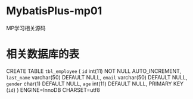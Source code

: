 # MybatisPlus-mp01
MP学习相关源码

# 相关数据库的表
CREATE TABLE `tbl_employee` (
  `id` int(11) NOT NULL AUTO_INCREMENT,
  `last_name` varchar(50) DEFAULT NULL,
  `email` varchar(50) DEFAULT NULL,
  `gender` char(1) DEFAULT NULL,
  `age` int(11) DEFAULT NULL,
  PRIMARY KEY (`id`)
) ENGINE=InnoDB CHARSET=utf8
